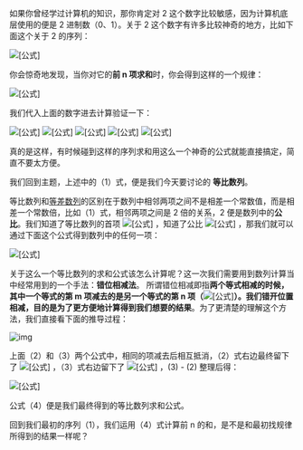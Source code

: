 如果你曾经学过计算机的知识，那你肯定对 2 这个数字比较敏感，因为计算机底层使用的便是 2 进制数（0、1）。关于 2 这个数字有许多比较神奇的地方，比如下面这个关于 2 的序列：

![[公式]](https://www.zhihu.com/equation?tex=1、2、4、8、16、......\quad\quad(1))

你会惊奇地发现，当你对它的**前 n 项求和**时，你会得到这样的一个规律：

![[公式]](https://www.zhihu.com/equation?tex=S_{n}+%3D+2^n+-+1（\+n+\+代表的是总共有多少项）)

我们代入上面的数字进去计算验证一下：

![[公式]](https://www.zhihu.com/equation?tex=\+2^1+-+1+%3D+1++)
![[公式]](https://www.zhihu.com/equation?tex=2^2+-+1+%3D+1%2B2+%3D+3)
![[公式]](https://www.zhihu.com/equation?tex=2^3-1+%3D+1%2B2%2B4%3D7)
![[公式]](https://www.zhihu.com/equation?tex=2^4-1%3D1%2B2%2B4%2B8%3D15)
![[公式]](https://www.zhihu.com/equation?tex=......)

真的是这样，有时候碰到这样的序列求和用这么一个神奇的公式就能直接搞定，简直不要太方便。

我们回到主题，上述中的（1）式，便是我们今天要讨论的 **等比数列**。

等比数列和[等差数列](https://zhuanlan.zhihu.com/p/64479128)的区别在于数列中相邻两项之间不是相差一个常数值，而是相差一个常数倍，比如（1）式，相邻两项之间是 2 倍的关系，2 便是数列中的**公比**。我们知道了等比数列的首项 ![[公式]](https://www.zhihu.com/equation?tex=a_{1}) ，知道了公比 ![[公式]](https://www.zhihu.com/equation?tex=q) ，那我们就可以通过下面这个公式得到数列中的任何一项：

![[公式]](https://www.zhihu.com/equation?tex=a_{n}%3Da_{1}*q^{n-1}\quad(n\+指的是第\+n+\+项))

关于这么一个等比数列的求和公式该怎么计算呢？这一次我们需要用到数列计算当中经常用到的一个手法：**错位相减法**。 所谓错位相减即指**两个等式相减的时候，其中一个等式的第 m 项减去的是另一个等式的第 n 项（**![[公式]](https://www.zhihu.com/equation?tex=\bm{m\ne+n})**）。我们错开位置相减，目的是为了更方便地计算得到我们想要的结果**。为了更清楚的理解这个方法，我们直接看下面的推导过程：

![img](https://raw.githubusercontent.com/jiangbo0216/wiki/pic-bed/v2-df48d313eef88d6cb92c8a73e453bc6a_720w.jpg)

上面（2）和（3）两个公式中，相同的项减去后相互抵消，（2）式右边最终留下了 ![[公式]](https://www.zhihu.com/equation?tex=a_{1}) ，（3）式右边留下了 ![[公式]](https://www.zhihu.com/equation?tex=a_{1}*q^n) ，(3) - (2) 整理后得：

![[公式]](https://www.zhihu.com/equation?tex=S_{n}+%3D+\frac{a_{1}*(q^n-1)}{q-1}\quad\quad(4))

公式（4）便是我们最终得到的等比数列求和公式。

回到我们最初的序列（1），我们运用（4）式计算前 n 的和，是不是和最初找规律所得到的结果一样呢？